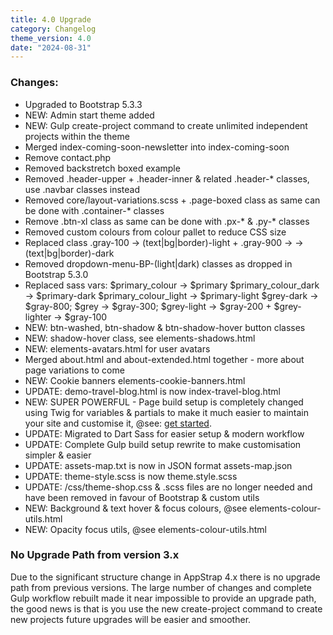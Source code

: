 ```yaml
---
title: 4.0 Upgrade
category: Changelog
theme_version: 4.0
date: "2024-08-31"
---
```


### Changes:

- Upgraded to Bootstrap 5.3.3
- NEW: Admin start theme added
- NEW: Gulp create-project command to create unlimited independent projects within the theme
- Merged index-coming-soon-newsletter into index-coming-soon
- Remove contact.php
- Removed backstretch boxed example
- Removed .header-upper + .header-inner & related .header-* classes, use .navbar classes instead
- Removed core/layout-variations.scss + .page-boxed class as same can be done with .container-* classes
- Remove .btn-xl class as same can be done with .px-* & .py-* classes
- Removed custom colours from colour pallet to reduce CSS size
- Replaced class .gray-100 -> (text|bg|border)-light + .gray-900 ->  -> (text|bg|border)-dark
- Removed dropdown-menu-BP-(light|dark) classes as dropped in Bootstrap 5.3.0
- Replaced sass vars:
$primary_colour -> $primary
$primary_colour_dark -> $primary-dark
$primary_colour_light -> $primary-light
$grey-dark -> $gray-800;
$grey -> $gray-300;
$grey-light -> $gray-200 + $grey-lighter -> $gray-100
- NEW: btn-washed, btn-shadow & btn-shadow-hover button classes
- NEW: shadow-hover class, see elements-shadows.html
- NEW: elements-avatars.html for user avatars
- Merged about.html and about-extended.html together - more about page variations to come
- NEW: Cookie banners elements-cookie-banners.html
- UPDATE: demo-travel-blog.html is now index-travel-blog.html
- NEW: SUPER POWERFUL - Page build setup is completely changed using Twig for variables & partials to make it much easier to maintain your site and customise it, @see: <a href="/get-started/1-project-setup.html">get started</a>.
- UPDATE: Migrated to Dart Sass for easier setup & modern workflow
- UPDATE: Complete Gulp build setup rewrite to make customisation simpler & easier
- UPDATE: assets-map.txt is now in JSON format assets-map.json
- UPDATE: theme-style.scss is now theme.style.scss
- UPDATE: /css/theme-shop.css & .scss files are no longer needed and have been removed in favour of Bootstrap & custom utils
- NEW: Background & text hover & focus colours, @see elements-colour-utils.html
- NEW: Opacity focus utils, @see elements-colour-utils.html

### No Upgrade Path from version 3.x

Due to the significant structure change in AppStrap 4.x there is no upgrade path from previous versions. The large number of changes and complete Gulp workflow rebuilt made it near impossible to provide an upgrade path, the good news is that is you use the new create-project command to create new projects future upgrades will be easier and smoother. 